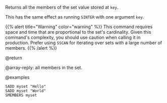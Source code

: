 Returns all the members of the set value stored at `key`.

This has the same effect as running `SINTER` with one argument `key`.

{{% alert title="Warning" color="warning" %}}
This command requires space and time that are proportional to the set's cardinality.
Given this command's complexity, you should use caution when calling it in production.
Prefer using `SSCAN` for iterating over sets with a large number of members.
{{% /alert %}}

@return

@array-reply: all members in the set.

@examples

```cli
SADD myset "Hello"
SADD myset "World"
SMEMBERS myset
```

